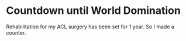 # Countdown until World Domination

Rehabilitation for my ACL surgery has been set for 1 year. So I made a counter.
